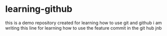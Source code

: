 # learning-github
this is a demo repository created for learning how to use git and github
i am writing this line for learning how to use the feature commit in the git hub
jnb

